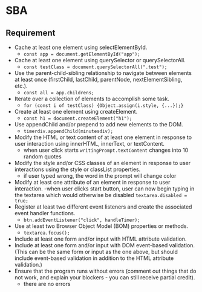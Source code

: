 # SBA

## Requirement

- Cache at least one element using selectElementById.
  - `const app = document.getElementById("app");`
- Cache at least one element using querySelector or querySelectorAll.
  - `const testClass = document.querySelectorAll(".test");`
- Use the parent-child-sibling relationship to navigate between elements at least once (firstChild, lastChild, parentNode, nextElementSibling, etc.).
  - `const all = app.childrens;`
- Iterate over a collection of elements to accomplish some task.
  - `for (const i of testClass) {Object.assign(i.style, {...});}`
- Create at least one element using createElement.
  - `const h1 = document.createElement("h1");`
- Use appendChild and/or prepend to add new elements to the DOM.
  - `timerdiv.appendChild(minutesdiv);`
- Modify the HTML or text content of at least one element in response to user interaction using innerHTML, innerText, or textContent.
  - when user click starts `writingPrompt.textContent` changes into 10 random quotes
- Modify the style and/or CSS classes of an element in response to user interactions using the style or classList properties.
  - if user typed wrong, the word in the prompt will change color
- Modify at least one attribute of an element in response to user interaction.
  -when user clicks start button, user can now begin typing in the textarea which would otherwise be disabled `textarea.disabled = true;`
- Register at least two different event listeners and create the associated event handler functions.
  - `btn.addEventListener("click", handleTimer);`
- Use at least two Browser Object Model (BOM) properties or methods.
  - `textarea.focus();`
- Include at least one form and/or input with HTML attribute validation.
- Include at least one form and/or input with DOM event-based validation. (This can be the same form or input as the one above, but should include event-based validation in addition to the HTML attribute validation.)
- Ensure that the program runs without errors (comment out things that do not work, and explain your blockers - you can still receive partial credit).
  - there are no errors
